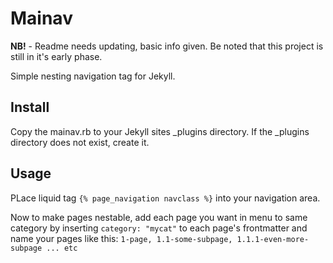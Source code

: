 # Mainav

**NB!** - Readme needs updating, basic info given. Be noted that this project is still in it's early phase.

Simple nesting navigation tag for Jekyll. 

## 

## Install

Copy the mainav.rb to your Jekyll sites _plugins directory. If the _plugins directory does not exist, create it.


## Usage

PLace liquid tag `{% page_navigation navclass %}` into your navigation area.

Now to make pages nestable, add each page you want in menu to same category by inserting `category: "mycat"` 
to each page's frontmatter and name your pages like this: `1-page, 1.1-some-subpage, 1.1.1-even-more-subpage ... etc`

